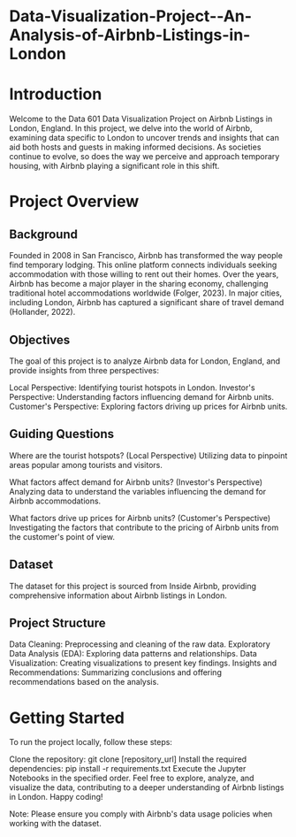 # Data-Visualization-Project--An-Analysis-of-Airbnb-Listings-in-London


# Introduction
Welcome to the Data 601 Data Visualization Project on Airbnb Listings in London, England. In this project, we delve into the world of Airbnb, examining data specific to London to uncover trends and insights that can aid both hosts and guests in making informed decisions. As societies continue to evolve, so does the way we perceive and approach temporary housing, with Airbnb playing a significant role in this shift.

# Project Overview
## Background
Founded in 2008 in San Francisco, Airbnb has transformed the way people find temporary lodging. This online platform connects individuals seeking accommodation with those willing to rent out their homes. Over the years, Airbnb has become a major player in the sharing economy, challenging traditional hotel accommodations worldwide (Folger, 2023). In major cities, including London, Airbnb has captured a significant share of travel demand (Hollander, 2022).

## Objectives
The goal of this project is to analyze Airbnb data for London, England, and provide insights from three perspectives:

Local Perspective: Identifying tourist hotspots in London.
Investor's Perspective: Understanding factors influencing demand for Airbnb units.
Customer's Perspective: Exploring factors driving up prices for Airbnb units.

## Guiding Questions
Where are the tourist hotspots? (Local Perspective)
Utilizing data to pinpoint areas popular among tourists and visitors.

What factors affect demand for Airbnb units? (Investor's Perspective)
Analyzing data to understand the variables influencing the demand for Airbnb accommodations.

What factors drive up prices for Airbnb units? (Customer's Perspective)
Investigating the factors that contribute to the pricing of Airbnb units from the customer's point of view.

## Dataset
The dataset for this project is sourced from Inside Airbnb, providing comprehensive information about Airbnb listings in London.

## Project Structure
Data Cleaning: Preprocessing and cleaning of the raw data.
Exploratory Data Analysis (EDA): Exploring data patterns and relationships.
Data Visualization: Creating visualizations to present key findings.
Insights and Recommendations: Summarizing conclusions and offering recommendations based on the analysis.

# Getting Started
To run the project locally, follow these steps:

Clone the repository: git clone [repository_url]
Install the required dependencies: pip install -r requirements.txt
Execute the Jupyter Notebooks in the specified order.
Feel free to explore, analyze, and visualize the data, contributing to a deeper understanding of Airbnb listings in London. Happy coding!

Note: Please ensure you comply with Airbnb's data usage policies when working with the dataset.
